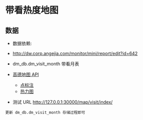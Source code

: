 # 带看热度地图

## 数据

- 数据依赖:
 - http://dw.corp.angejia.com/monitor/mini/report/edit?id=642
 - dm_db.dm_visit_month 带看月表
 - [高德地图 API](http://lbs.amap.com/)
 	- [点标注](http://lbs.amap.com/api/javascript-api/guide/marker-point/)
	- [热力图](http://lbs.amap.com/api/javascript-api/example/layers/heatmap/)

- 测试 URL http://127.0.0.1:30000/map/visit/index/


```
更新 dm_db.dm_visit_month 存储过程即可
```
